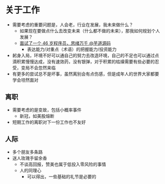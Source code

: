 # 关于工作

- 需要考虑的重要问题是，人会老，行业在发展，我未来做什么？
  - 如果现在要做点什么去改变未来（什么都不做的未来），那我如何规划个人发展？
  - [面试了一个 46 岁程序员，思绪万千 @芋道源码](https://zhuanlan.zhihu.com/p/109993250)
    - 表达能力/对重点（术语）的把握能力/投资能力
- 躬身入局，环境不好可以通自己的努力去改造环境，自己的不足也可以通过点滴积累慢慢达成，没有速效药，没有银弹，对于积累的枯燥需要有些必要的忍受，变局不会忽然来临
- 有更多的尝试总不是坏事，虽然离别会有点伤感，但是成年人的世界大家都要学会坦然面对

## 离职

- 需要考虑的是变故，包括小概率事件
  - 新冠，如美股熔断
- 短期工作的离职对下一份工作也不友好

## 人际

- 多个朋友多条路
- 送人玫瑰手留余香
  - 不谈高回报，赞美也属于低投入零风险的事情
  - 人的同理心
    - 可以得出，一些基础的礼节是必要的
